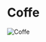 # Coffe

![Coffe](https://user-images.githubusercontent.com/81439723/117085732-ed7ec900-ad20-11eb-8aaf-4280e07c1fa2.png)
